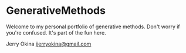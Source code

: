# GenerativeMethods

Welcome to my personal portfolio of generative methods. Don't worry if you're confused. It's part of the fun here. 

Jerry Okina
jjerryokina@gmail.com
